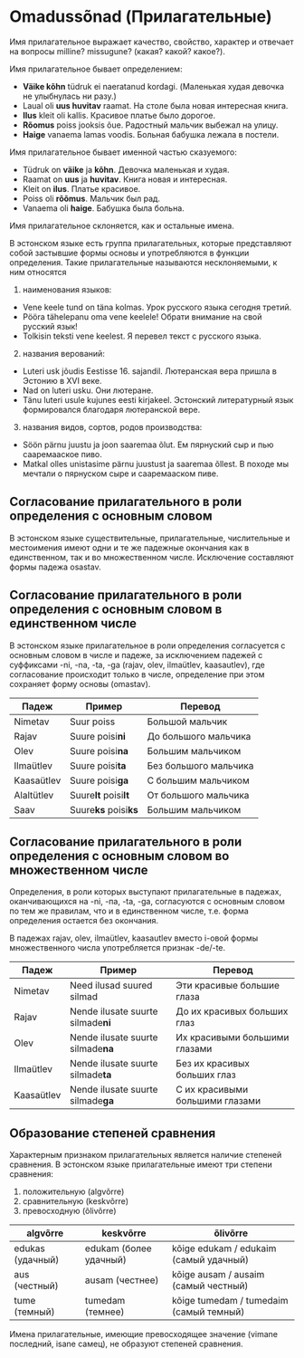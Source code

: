 # Omadussõnad (Прилагательные)

Имя прилагательное выражает качество, свойство, характер и отвечает на вопросы milline? missugune? (какая? какой? какое?).

Имя прилагательное бывает определением:

- **Väike kõhn** tüdruk ei naeratanud kordagi. (Маленькая худая девочка не улыбнулась ни разу.)
- Laual oli **uus huvitav** raamat. На столе была новая интересная книга.
- **Ilus** kleit oli kallis. Красивое платье было дорогое.
- **Rõomus** poiss jooksis õue. Радостный мальчик выбежал на улицу.
- **Haige** vanaema lamas voodis. Больная бабушка лежала в постели.

Имя прилагательное бывает именной частью сказуемого:

- Tüdruk on **väike** ja **kõhn**. Девочка маленькая и худая. 
- Raamat on **uus** ja **huvitav**. Книга новая и интересная.
- Kleit on **ilus**. Платье красивое.
- Poiss oli **rõõmus**. Мальчик был рад.
- Vanaema oli **haige**. Бабушка была больна.

Имя прилагательное склоняется, как и остальные имена.

В эстонском языке есть группа прилагательных, которые представляют собой застывшие формы основы и употребляются в функции определения. Такие
прилагательные называются несклоняемыми, к ним относятся

1. наименования языков:

- Vene keele tund on täna kolmas. Урок русского языка сегодня третий.
- Pööra tähelepanu oma vene keelele! Обрати внимание на свой русский язык!
- Tolkisin teksti vene keelest. Я перевел текст с русского языка.

2. названия верований:

- Luteri usk jõudis Eestisse 16. sajandil. Лютеранская вера пришла в Эстонию в XVI веке.
- Nad on luteri usku. Они лютеране.
- Tänu luteri usule kujunes eesti kirjakeel. Эстонский литературный язык формировался благодаря лютеранской вере.

3. названия видов, сортов, родов производства:

- Söön pärnu juustu ja joon saaremaa õlut. Ем пярнуский сыр и пью сааремааское пиво.
- Matkal olles unistasime pärnu juustust ja saaremaa õllest. В походе мы мечтали о пярнуском сыре и сааремааском пиве.

## Согласование прилагательного в роли определения с основным словом

В эстонском языке существительные, прилагательные, числительные и местоимения имеют одни и те же падежные окончания как в единственном, так и во множественном числе. Исключение составляют формы падежа osastav.

## Согласование прилагательного в роли определения с основным словом в единственном числе

В эстонском языке прилагательное в роли определения согласуется с основным словом в числе и падеже, за исключением падежей с суффиксами -ni, -na, -ta, -ga (rajav, olev, ilmaütlev, kaasautlev), где согласование происходит только в числе, определение при этом сохраняет форму основы (omastav).

| Падеж      | Пример                  | Перевод                 |
|------------|-------------------------|-------------------------|
| Nimetav    | Suur poiss              | Большой мальчик         |
| Rajav      | Suure poisi**ni**       | До большого мальчика    |
| Olev       | Suure poisi**na**       | Большим мальчиком       |
| Ilmaütlev  | Suure poisi**ta**       | Без большого мальчика   |
| Kaasaütlev | Suure poisi**ga**       | С большим мальчиком     |
| Alaltütlev | Suure**lt** poisi**lt** | От большого мальчика    |
| Saav       | Suure**ks** poisi**ks** | Большим мальчиком       |

## Согласование прилагательного в роли определения с основным словом во множественном числе

Определения, в роли которых выступают прилагательные в падежах, оканчивающихся на -ni, -па, -ta, -ga, согласуются с основным словом по тем же правилам, что и в единственном числе, т.е. форма определения остается без окончания.

В падежах rajav, olev, ilmaütlev, kaasautlev вместо і-овой формы множественного числа употребляется признак -de/-te.

| Падеж      | Пример                             | Перевод                         |
|------------|------------------------------------|---------------------------------|
| Nimetav    | Need ilusad suured silmad          | Эти красивые большие глаза      |
| Rajav      | Nende ilusate suurte silmade**ni** | До их красивых больших глаз     |
| Olev       | Nende ilusate suurte silmade**na** | Их красивыми большими глазами   |
| Ilmaütlev  | Nende ilusate suurte silmade**ta** | Без их красивых больших глаз    |
| Kaasaütlev | Nende ilusate suurte silmade**ga** | С их красивыми большими глазами |

## Образование степеней сравнения

Характерным признаком прилагательных является наличие степеней сравнения. В эстонском языке прилагательные имеют три степени сравнения:

1. положительную (algvõrre) 
2. сравнительную (keskvõrre) 
3. превосходную (õlivõrre)

| algvõrre            | keskvõrre              | õlivõrre                                  |
|---------------------|------------------------|-------------------------------------------|
| edukas (удачный)    | edukam (более удачный) | kõige edukam / edukaim (самый удачный)    |
| aus (честный)       | ausam (честнее)        | kõige ausam / ausaim (самый честный)      |
| tume (темный)       | tumedam (темнее)       | kõige tumedam / tumedaim (самый темный)   |

Имена прилагательные, имеющие превосходящее значение (vimane последний, isane самец), не образуют степеней сравнения.

